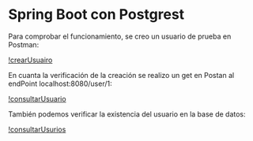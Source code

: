 # Spring Boot con Postgrest

Para comprobar el funcionamiento, se creo un usuario de prueba en Postman:

[!crearUsuairo](https://github.com/lgar000/Spring_Boot_Postgres/blob/main/Imagenes/crearUsuario.png)

En cuanta la verificación de la creación se realizo un get en Postan al endPoint localhost:8080/user/1:

[!consultarUsuario](https://github.com/lgar000/Spring_Boot_Postgres/blob/main/Imagenes/consultarUsuarioCreado.png)

También podemos verificar la existencia del usuario en la base de datos:

[!consultarUsurios](https://github.com/lgar000/Spring_Boot_Postgres/blob/main/Imagenes/consultarUsuarios.png)

